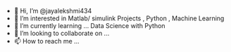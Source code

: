 - 👋 Hi, I’m @jayalekshmi434
- 👀 I’m interested in Matlab/ simulink Projects , Python , Machine Learning
- 🌱 I’m currently learning ...  Data Science with Python
- 💞️ I’m looking to collaborate on ...
- 📫 How to reach me ...

<!---
jayalekshmi434/jayalekshmi434 is a ✨ special ✨ repository because its `README.md` (this file) appears on your GitHub profile.
You can click the Preview link to take a look at your changes.
--->
